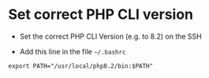 # Set correct PHP CLI version

- Set the correct PHP CLI Version (e.g. to 8.2) on the SSH

- Add this line in the file `~/.bashrc`

```shell
export PATH="/usr/local/php8.2/bin:$PATH"
```
